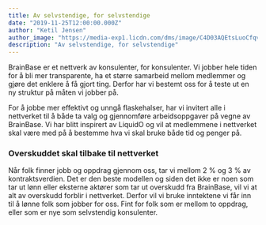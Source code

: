 ```yaml
---
title: Av selvstendige, for selvstendige
date: "2019-11-25T12:00:00.000Z"
author: "Ketil Jensen"
author_image: "https://media-exp1.licdn.com/dms/image/C4D03AQEtsLuoCfqvNg/profile-displayphoto-shrink_800_800/0?e=1590624000&v=beta&t=n_0ZlKHx2fzESqDE80S2Hen142alaUiy3C3E6M-6cJA""
description: "Av selvstendige, for selvstendige"
---
```


BrainBase er et nettverk av konsulenter, for konsulenter. Vi jobber hele tiden for å bli mer transparente, ha et større samarbeid mellom medlemmer og gjøre det enklere å få gjort ting. Derfor har vi bestemt oss for å teste ut en ny struktur på måten vi jobber på.

For å jobbe mer effektivt og unngå flaskehalser, har vi invitert alle i nettverket til å både ta valg og gjennomføre arbeidsoppgaver på vegne av BrainBase. Vi har blitt inspirert av LiquidO og vil at medlemmene i nettverket skal være med på å bestemme hva vi skal bruke både tid og penger på. 

### Overskuddet skal tilbake til nettverket
Når folk finner jobb og oppdrag gjennom oss, tar vi mellom 2 % og 3 % av kontraktsverdien. Det er den beste modellen og siden det ikke er noen som tar ut lønn eller eksterne aktører som tar ut overskudd fra BrainBase, vil vi at alt av overskudd forblir i nettverket. Derfor vil vi bruke inntektene vi får inn til å lønne folk som jobber for oss. Fint for folk som er mellom to oppdrag, eller som er nye som selvstendig konsulenter.  
